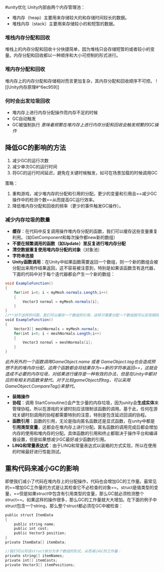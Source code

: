 #unity优化 
Unity内部由两个内存管理池：
- 堆内存（heap）主要用来存储较大的和存储时间较长的数据。
- 堆栈内存（stack）主要用来存储较小的和短暂的数据。

### 堆栈内存分配和回收
堆栈上的内存分配和回收十分快捷简单，因为堆栈只会存储短暂的或者较小的变量。内存分配和回收都以一种顺序和大小可控制的形式进行。

### 堆内存分配和回收
堆内存上的内存分配和存储相对而言更加复杂，其内存分配和回收顺序不可控。
![[Unity内存原理#^6ec959]]
### 何时会出发垃圾回收
- 堆内存上进行内存分配操作而内存不足的时候
- GC自动触发
- GC被强制执行
*意味着频繁在堆内存上进行内存分配和回收会触发频繁的GC操作*

## 降低GC的影响的方法
1. 减少GC的运行次数
2. 减少单次GC的运行时间
3. 将GC的运行时间延迟，避免在关键时候触发，如可在场景加载的时候调用GC

策略：
1. 重构游戏，减少堆内存的分配和引用的分配。更少的变量和引用会==减少GC操作中的检测个数==从而提高GC运行效率。
2. 降低堆内存分配和回收的频率（更少的事件触发GC操作）。

### 减少内存垃圾的数量
- **缓存**：在代码中反复调用操作堆内存分配的函数，我们可以缓存这些变量重复利用。（如GetComponent和每次操作都new新的数组）
- **不要在频繁调用的函数（如Update）里反复进行堆内存分配**
- **清空数据重复使用堆内存分配的对象**（对象池）
- **字符串连接**
- **Unity函数调用**：在Unity中如果函数需要返回一个数组，则一个新的数组会被分配出来用作结果返回，这不容易被注意到，特别是如果该函数含有迭代器，下面的代码中对于每个迭代器都会产生一个新的数组：
```C#
void ExampleFunction()
{
    for(int i=0; i < myMesh.normals.Length;i++)
    {
        Vector3 normal = myMesh.normals[i];
    }
}
//**对于这样的问题，我们可以缓存一个数组的引用，这样只需要分配一个数组就可以实现相同的功能，从而减少内存垃圾的产生：**//
void ExampleFunction()
{
    Vector3[] meshNormals = myMesh.normals;
    for(int i=0; i < meshNormals.Length;i++)
    {
        Vector3 normal = meshNormals[i];
    }
}
```
*此外另外的一个函数调用GameObject.name 或者 GameObject.tag也会造成预想不到的堆内存分配，这两个函数都会将结果存为==新的字符串返回==，这就会造成不必要的内存垃圾，对结果进行缓存是一种有效的办法，但是在Unity中都对应的有相关的函数来替代。对于比较gameObject的tag，可以采用GameObject.CompareTag()来替代。*
- **装箱操作**
- **协程**：调用 StartCoroutine()会产生少量的内存垃圾，因为unity会**生成实体**来管理协程。所以在游戏的关键时刻应该限制该函数的调用。基于此，任何在游戏关键时刻调用的协程都需要特别的注意，特别是包含延迟回调的协程。
- **函数引用**：函数的引用，无论是指向匿名函数还是显式函数，在unity中都是**引用类型变量**，这都会在堆内存上进行分配。匿名函数的调用完成后都会增加内存的使用和堆内存的分配。具体函数的引用和终止都取决于操作平台和编译器设置，但是如果想减少GC最好减少函数的引用。
- **LINQ和常量表达式**：由于LINQ和常量表达式以装箱的方式实现，所以在使用的时候最好进行性能测试。

## 重构代码来减小GC的影响
即使我们减小了代码在堆内存上的分配操作，代码也会增加GC的工作量。最常见的==增加GC工作量的方式是让其检查它不必检查的对象==。struct是值类型的变量，==但是如果struct中包含有引用类型的变量，那么GC就必须检测整个struct==。如果这样的操作很多，那么GC的工作量就大大增加。在下面的例子中struct包含一个string，那么整个struct都必须在GC中被检查：
```C#
public struct ItemData
{
    public string name;
    public int cost;
    public Vector3 position;
}
private ItemData[] itemData;

//我们可以将该struct拆分为多个数组的形式，从而减小GC的工作量：
private string[] itemNames;
private int[] itemCosts;
private Vector3[] itemPositions;
```
